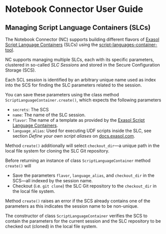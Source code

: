 # Notebook Connector User Guide

## Managing Script Language Containers (SLCs)

The Notebook Connector (NC) supports building different flavors of [Exasol Script Language Containers](https://github.com/exasol/script-languages-release) (SLCs) using the [script-languages-container-tool](https://github.com/exasol/script-languages-container-tool).

NC supports managing multiple SLCs, each with its specific parameters, clustered in so-called _SLC Sessions_ and stored in the Secure Configuration Storage (SCS).

Each SCL session is identified by an arbitrary unique name used as index into the SCS for finding the SLC parameters related to the session.

You can save these parameters using the class method `ScriptLanguageContainer.create()`, which expects the following parameters
* `secrets`: The SCS
* `name`: The name of the SLC session.
* `flavor`: The name of a template as provided by the [Exasol Script Language Containers](https://github.com/exasol/script-languages-release).
* `language_alias`: Used for executing UDF scripts inside the SLC, see section _Define your own script aliases_ on [docs.exasol.com](https://docs.exasol.com/db/latest/database_concepts/udf_scripts/adding_new_packages_script_languages.htm).

Method `create()` additionally will select `checkout_dir`&mdash;a unique path in the local file system for cloning the SLC Git repository.

Before returning an instance of class `ScriptLanguageContainer` method `create()` will
* Save the parameters `flavor`, `language_alias`, and `checkout_dir` in the SCS&mdash;all indexed by the session name.
* Checkout (i.e. `git clone`) the SLC Git repository to the `checkout_dir` in the local file system.

Method `create()` raises an error if the SCS already contains one of the parameters as this indicates the session name to be non-unique.

The constructor of class `ScriptLanguageContainer` verifies the SCS to contain the parameters for the current session and the SLC repository to be checked out (cloned) in the local file system.


<!--
![](slct-manager-parameters.drawio.png)
-->

